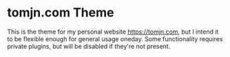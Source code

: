 # tomjn.com Theme

This is the theme for my personal website https://tomjn.com, but I intend it to be flexible
enough for general usage oneday. Some functionality requires private plugins,
but will be disabled if they're not present.
